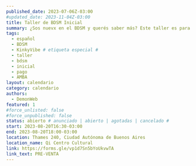 ```yaml
---
published_date: 2023-07-06Z-03:00
#updated_date: 2023-11-04Z-03:00
title: Taller de BDSM Inicial
summary: ¿Sos nuevx en el BDSM y querés saber más? Este taller es para vos <3. Vamos a aprender sobre, kinks, prácticas, cómo armar una escena, qué cuidados tengo que tener y más cosas para que inicies tu exploración pervertida <3
tags:
  - español
  - BDSM
  - KinkyVibe # etiqueta especial #
  - taller
  - bdsm
  - inicial
  - pago
  - AMBA
layout: calendario
category: calendario
authors:
  - DemonWeb
featured: 1
#force_unlisted: false
#force_unpublished: false
status: abierto # anunciado | abierto | agotadas | cancelado #
start: 2023-08-20T16:30-03:00
end: 2023-08-20T18:00-03:00
location: Thames 240, Ciudad Autónoma de Buenos Aires
location_name: Qi Centro Cultural
link: https://forms.gle/vp1d7Sn5bYoUkvwTA
link_text: PRE-VENTA
---
```


